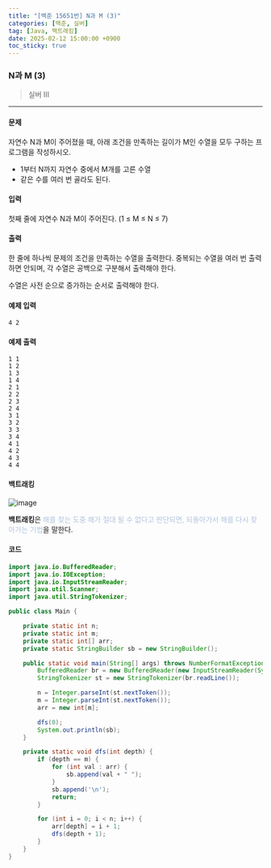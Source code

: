 ```yaml
---
title: "[백준 15651번] N과 M (3)"
categories: [백준, 실버]
tag: [Java, 백트래킹]
date: 2025-02-12 15:00:00 +0900
toc_sticky: true
---
```

### N과 M (3)
> 실버 III

***

#### 문제
자연수 N과 M이 주어졌을 때, 아래 조건을 만족하는 길이가 M인 수열을 모두 구하는 프로그램을 작성하시오.
- 1부터 N까지 자연수 중에서 M개를 고른 수열
- 같은 수를 여러 번 골라도 된다.

#### 입력
첫째 줄에 자연수 N과 M이 주어진다. (1 ≤ M ≤ N ≤ 7)

#### 출력
한 줄에 하나씩 문제의 조건을 만족하는 수열을 출력한다. 중복되는 수열을 여러 번 출력하면 안되며, 각 수열은 공백으로 구분해서 출력해야 한다.

수열은 사전 순으로 증가하는 순서로 출력해야 한다.

#### 예제 입력
```
4 2
```

#### 예제 출력
```
1 1
1 2
1 3
1 4
2 1
2 2
2 3
2 4
3 1
3 2
3 3
3 4
4 1
4 2
4 3
4 4
```

#### 백트래킹
![image](https://img1.daumcdn.net/thumb/R800x0/?scode=mtistory2&fname=https%3A%2F%2Fblog.kakaocdn.net%2Fdn%2FbaDbrv%2FbtsxicI1rVy%2Fx8MnKKqH5z2hzkjKHTVwek%2Fimg.jpg)

**백트래킹**은 <font color='#b0c4de'> 해를 찾는 도중 해가 절대 될 수 없다고 판단되면, 되돌아가서 해를 다시 찾아가는 기법</font>을 말한다.


#### 코드
```java
import java.io.BufferedReader;
import java.io.IOException;
import java.io.InputStreamReader;
import java.util.Scanner;
import java.util.StringTokenizer;

public class Main {

    private static int n;
    private static int m;
    private static int[] arr;
    private static StringBuilder sb = new StringBuilder();

    public static void main(String[] args) throws NumberFormatException, IOException {
        BufferedReader br = new BufferedReader(new InputStreamReader(System.in));
        StringTokenizer st = new StringTokenizer(br.readLine());

        n = Integer.parseInt(st.nextToken());
        m = Integer.parseInt(st.nextToken());
        arr = new int[m];

        dfs(0);
        System.out.println(sb);
    }

    private static void dfs(int depth) {
        if (depth == m) {
            for (int val : arr) {
                sb.append(val + " ");
            }
            sb.append('\n');
            return;
        }

        for (int i = 0; i < n; i++) {
            arr[depth] = i + 1;
            dfs(depth + 1);
        }
    }
}
```
